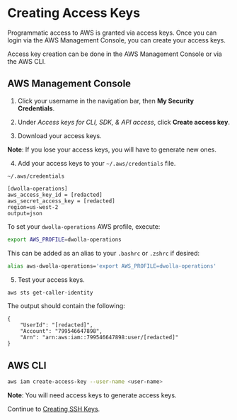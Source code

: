 # Creating Access Keys

Programmatic access to AWS is granted via access keys. Once you can login via the AWS Management Console, you can create your access keys.

Access key creation can be done in the AWS Management Console or via the AWS CLI.

## AWS Management Console

1. Click your username in the navigation bar, then **My Security Credentials**.

2. Under *Access keys for CLI, SDK, & API access*, click **Create access key**.

3. Download your access keys.

**Note**: If you lose your access keys, you will have to generate new ones.

4. Add your access keys to your `~/.aws/credentials` file.

`~/.aws/credentials`

```
[dwolla-operations]
aws_access_key_id = [redacted]
aws_secret_access_key = [redacted]
region=us-west-2
output=json
```

To set your `dwolla-operations` AWS profile, execute:

```bash
export AWS_PROFILE=dwolla-operations
```

This can be added as an alias to your `.bashrc` or `.zshrc` if desired:

```bash
alias aws-dwolla-operations='export AWS_PROFILE=dwolla-operations'
```

5. Test your access keys.

```bash
aws sts get-caller-identity
```

The output should contain the following:

```
{
    "UserId": "[redacted]",
    "Account": "799546647898",
    "Arn": "arn:aws:iam::799546647898:user/[redacted]"
}
```

## AWS CLI

```bash
aws iam create-access-key --user-name <user-name>
```

**Note**: You will need access keys to generate access keys.

Continue to [Creating SSH Keys](./creating-ssh-keys.md).
